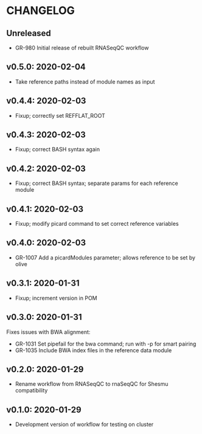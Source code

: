 CHANGELOG
=========

Unreleased
----------

- GR-980 Initial release of rebuilt RNASeqQC workflow

v0.5.0: 2020-02-04
------------------

- Take reference paths instead of module names as input

v0.4.4: 2020-02-03
------------------

- Fixup; correctly set REFFLAT_ROOT

v0.4.3: 2020-02-03
------------------

- Fixup; correct BASH syntax again

v0.4.2: 2020-02-03
------------------

- Fixup; correct BASH syntax; separate params for each reference module

v0.4.1: 2020-02-03
------------------

- Fixup; modify picard command to set correct reference variables

v0.4.0: 2020-02-03
------------------

- GR-1007 Add a picardModules parameter; allows reference to be set by olive

v0.3.1: 2020-01-31
------------------

- Fixup; increment version in POM

v0.3.0: 2020-01-31
------------------

Fixes issues with BWA alignment:
- GR-1031 Set pipefail for the bwa command; run with -p for smart pairing
- GR-1035 Include BWA index files in the reference data module

v0.2.0: 2020-01-29
------------------

- Rename workflow from RNASeqQC to rnaSeqQC for Shesmu compatibility


v0.1.0: 2020-01-29
------------------

- Development version of workflow for testing on cluster
